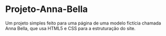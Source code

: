 # Projeto-Anna-Bella
Um projeto simples feito para uma página de uma modelo fictícia chamada Anna Bella, que usa HTML5 e CSS para a estruturação do site.
